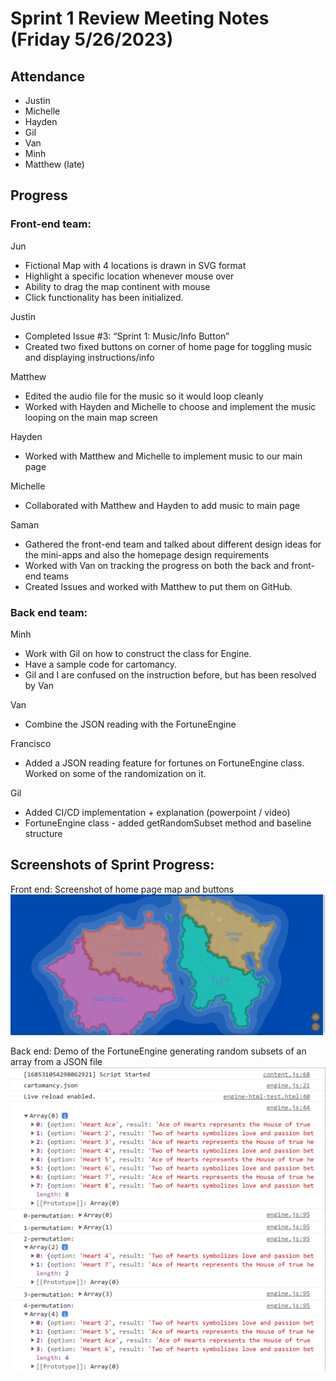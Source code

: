 # Sprint 1 Review Meeting Notes (Friday 5/26/2023)

## Attendance
- Justin
- Michelle
- Hayden 
- Gil
- Van
- Minh
- Matthew (late)

## Progress

### Front-end team:

Jun
- Fictional Map with 4 locations is drawn in SVG format
- Highlight a specific location whenever mouse over
- Ability to drag the map continent with mouse
- Click functionality has been initialized.

Justin
- Completed Issue #3: “Sprint 1: Music/Info Button”
- Created two fixed buttons on corner of home page for toggling music and displaying instructions/info

Matthew
- Edited the audio file for the music so it would loop cleanly
- Worked with Hayden and Michelle to choose and implement the music looping on the main map screen

Hayden
- Worked with Matthew and Michelle to implement music to our main page

Michelle
- Collaborated with Matthew and Hayden to add music to main page

Saman
- Gathered the front-end team and talked about different design ideas for the mini-apps and also the homepage design requirements
- Worked with Van on tracking the progress on both the back and front-end teams
- Created Issues and worked with Matthew to put them on GitHub.

### Back end team:

Minh
- Work with Gil on how to construct the class for Engine.
- Have a sample code for cartomancy.
- Gil and I are confused on the instruction before, but has been resolved by Van

Van
- Combine the JSON reading with the FortuneEngine

Francisco
- Added a JSON reading feature for fortunes on FortuneEngine class. Worked on some of the randomization on it.

Gil
- Added CI/CD implementation + explanation (powerpoint / video)
- FortuneEngine class - added getRandomSubset method and baseline structure

## Screenshots of Sprint Progress:

Front end: Screenshot of home page map and buttons
![](./images/052823-sprint-1-review-frontend.png)

Back end: Demo of the FortuneEngine generating random subsets of an array from a JSON file
![](./images/052823-sprint-1-review-backend.png)